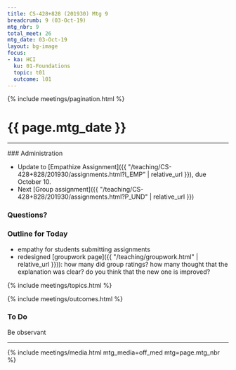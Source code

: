 ```yaml
---
title: CS-428+828 (201930) Mtg 9
breadcrumb: 9 (03-Oct-19)
mtg_nbr: 9
total_meet: 26
mtg_date: 03-Oct-19
layout: bg-image
focus:
- ka: HCI
  ku: 01-Foundations
  topic: t01
  outcome: l01
---
```

{% include meetings/pagination.html %}
<h1 class="text-center">{{ page.mtg_date }}</h1>
<hr />
### Administration

* Update to [Empathize Assignment]({{ "/teaching/CS-428+828/201930/assignments.html?I_EMP" | relative_url }}), due October 10.
* Next [Group assignment]({{ "/teaching/CS-428+828/201930/assignments.html?P_UND" | relative_url }})

### Questions?

### Outline for Today

* empathy for students submitting assignments
* redesigned [groupwork page]({{ "/teaching/groupwork.html" | relative_url }})): how many did group ratings? how many thought that the explanation was clear? do you think that the new one is improved?

{% include meetings/topics.html %}

{% include meetings/outcomes.html %}

### To Do

Be observant

<hr />
{% include meetings/media.html mtg_media=off_med mtg=page.mtg_nbr %}
